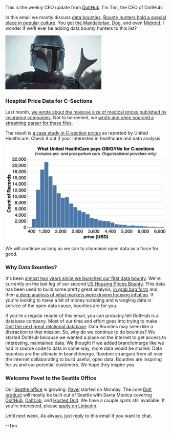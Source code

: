 This is the weekly CEO update from [DoltHub](https://www.dolthub.com/). I'm Tim, the CEO of DoltHub. 

In this email we mostly discuss [data bounties](https://www.dolthub.com/bounties). [Bounty hunters hold a special place in popular culture](https://en.wikipedia.org/wiki/Category:Fictional_bounty_hunters). You got [the Mandalorian](https://en.wikipedia.org/wiki/The_Mandalorian), [Dog](https://en.wikipedia.org/wiki/Duane_Chapman), and even [Metroid](https://en.wikipedia.org/wiki/Samus_Aran). I wonder if we'll ever be adding data bounty hunters to this list?

[![Bounty Hunters](../images/mando.jpeg)](https://www.dolthub.com/bountie)

### Hospital Price Data for C-Sections

Last month, [we wrote about the massive size of medical prices published by insurance companies](https://www.dolthub.com/blog/2022-09-02-a-trillion-prices/). Not to be denied, we [wrote and open sourced a streaming parser for these files](https://github.com/dolthub/data-analysis/tree/main/transparency-in-coverage/python/processors).

The result is [a case study in C-section prices](https://www.dolthub.com/blog/2022-10-03-c-sections/) as reported by United Healthcare. Check it out if your interested in healthcare and data analysis.

[![C-Section Prices](../images/c-sec-prices.png)](https://www.dolthub.com/blog/2022-10-03-c-sections/)

We will continue as long as we can to champion open data as a force for good.

### Why Data Bounties?

It's been [almost two years since we launched our first data bounty](https://www.dolthub.com/blog/2020-12-16-data-bounties/). We're currently on the last leg of our second [US Housing Prices Bounty](https://www.dolthub.com/repositories/dolthub/us-housing-prices-v2). This data has been used to build some pretty great analysis, [in grab bag form](https://www.dolthub.com/blog/2022-03-11-housing-prices-what-we-learned/) and then [a deep analysis of what markets were driving housing inflation](https://www.dolthub.com/blog/2022-04-13-many-faces-of-housing-market/). If you're looking to make a bit of money scraping and wrangling data in service of the open data cause, bounties are for you.

If you're a regular reader of this email, you can probably tell DoltHub is a database company. Most of our time and effort goes into trying to make [Dolt the next great relational database](https://github.com/dolthub/dolt). Data Bounties may seem like a distraction to that mission. So, why do we continue to do bounties? We started DoltHub because we wanted a place on the internet to get access to interesting, maintained data. We thought if we added branch/merge like we had in source code to data in some way, more data would be shared. Data bounties are the ultimate in branch/merge. Random strangers from all over the internet collaborating to build useful, open data. Bounties are inspiring for us and our potential customers. We hope they inspire you.

### Welcome Pavel to the Seattle Office

Our [Seattle office](https://www.dolthub.com/blog/2022-08-05-dolthub-in-seattle/) is growing. [Pavel](https://www.dolthub.com/team#pavel) started on Monday. The core [Dolt product](https://www.doltdb.com) will mostly be built out of Seattle with Santa Monica covering [DoltHub](https://www.dolthub.com), [DoltLab](https://www.doltlab.com), and [Hosted Dolt](https://hosted.doltdb.com). We have a couple spots still available. If you're interested, please [apply on LinkedIn](https://www.linkedin.com/jobs/view/3261490084/).

Until next week. As always, just reply to this email if you want to chat.

--Tim
